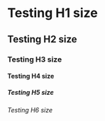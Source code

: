 # Testing H1 size
## Testing H2 size
### Testing H3 size
#### Testing H4 size
##### Testing H5 size
###### Testing H6 size
